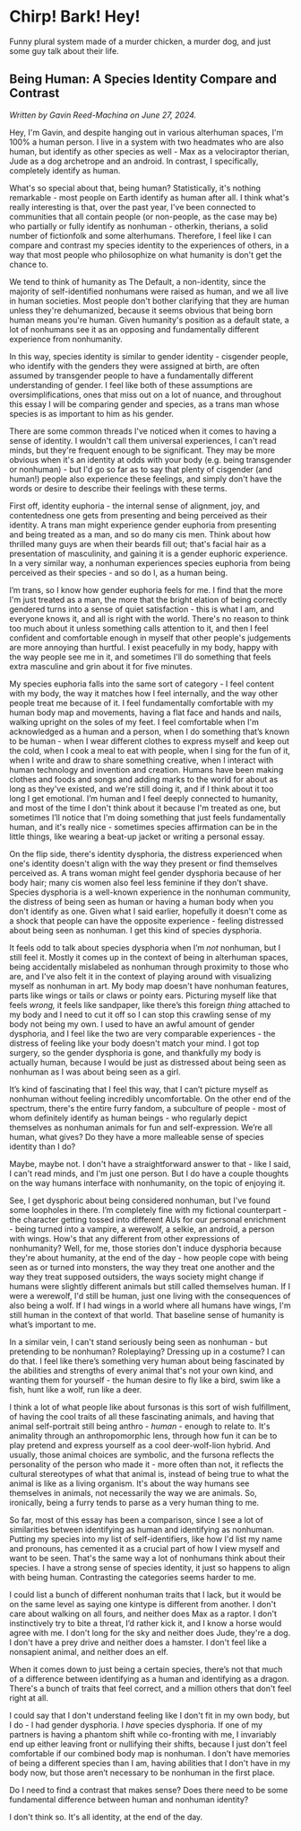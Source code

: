 # Chirp! Bark! Hey!

Funny plural system made of a murder chicken, a murder dog, and just some guy talk about their life.

## Being Human: A Species Identity Compare and Contrast

*Written by Gavin Reed-Machina on June 27, 2024.*

Hey, I'm Gavin, and despite hanging out in various alterhuman spaces, I'm 100% a human person. I live in a system with two headmates who are also human, but identify as other species as well - Max as a velociraptor therian, Jude as a dog archetrope and an android. In contrast, I specifically, completely identify as human.

What's so special about that, being human? Statistically, it's nothing remarkable - most people on Earth identify as human after all. I think what's really interesting is that, over the past year, I've been connected to communities that all contain people (or non-people, as the case may be) who partially or fully identify as nonhuman - otherkin, therians, a solid number of fictionfolk and some alterhumans. Therefore, I feel like I can compare and contrast my species identity to the experiences of others, in a way that most people who philosophize on what humanity is don't get the chance to.

We tend to think of humanity as The Default, a non-identity, since the majority of self-identified nonhumans were raised as human, and we all live in human societies. Most people don't bother clarifying that they are human unless they're dehumanized, because it seems obvious that being born human means you're human. Given humanity's position as a default state, a lot of nonhumans see it as an opposing and fundamentally different experience from nonhumanity.

In this way, species identity is similar to gender identity - cisgender people, who identify with the genders they were assigned at birth, are often assumed by transgender people to have a fundamentally different understanding of gender. I feel like both of these assumptions are oversimplifications, ones that miss out on a lot of nuance, and throughout this essay I will be comparing gender and species, as a trans man whose species is as important to him as his gender.

There are some common threads I've noticed when it comes to having a sense of identity. I wouldn't call them universal experiences, I can't read minds, but they're frequent enough to be significant. They may be more obvious when it's an identity at odds with your body (e.g. being transgender or nonhuman) - but I'd go so far as to say that plenty of cisgender (and human!) people also experience these feelings, and simply don't have the words or desire to describe their feelings with these terms.

First off, identity euphoria - the internal sense of alignment, joy, and contentedness one gets from presenting and being perceived as their identity. A trans man might experience gender euphoria from presenting and being treated as a man, and so do many cis men. Think about how thrilled many guys are when their beards fill out; that's facial hair as a presentation of masculinity, and gaining it is a gender euphoric experience. In a very similar way, a nonhuman experiences species euphoria from being perceived as their species - and so do I, as a human being.

I’m trans, so I know how gender euphoria feels for me. I find that the more I'm just treated as a man, the more that the bright elation of being correctly gendered turns into a sense of quiet satisfaction - this is what I am, and everyone knows it, and all is right with the world. There's no reason to think too much about it unless something calls attention to it, and then I feel confident and comfortable enough in myself that other people's judgements are more annoying than hurtful. I exist peacefully in my body, happy with the way people see me in it, and sometimes I'll do something that feels extra masculine and grin about it for five minutes.

My species euphoria falls into the same sort of category - I feel content with my body, the way it matches how I feel internally, and the way other people treat me because of it. I feel fundamentally comfortable with my human body map and movements, having a flat face and hands and nails, walking upright on the soles of my feet. I feel comfortable when I'm acknowledged as a human and a person, when I do something that’s known to be human - when I wear different clothes to express myself and keep out the cold, when I cook a meal to eat with people, when I sing for the fun of it, when I write and draw to share something creative, when I interact with human technology and invention and creation. Humans have been making clothes and foods and songs and adding marks to the world for about as long as they've existed, and we're still doing it, and if I think about it too long I get emotional. I’m human and I feel deeply connected to humanity, and most of the time I don't think about it because I'm treated as one, but sometimes I’ll notice that I'm doing something that just feels fundamentally human, and it's really nice - sometimes species affirmation can be in the little things, like wearing a beat-up jacket or writing a personal essay.

On the flip side, there's identity dysphoria, the distress experienced when one's identity doesn't align with the way they present or find themselves perceived as. A trans woman might feel gender dysphoria because of her body hair; many cis women also feel less feminine if they don't shave. Species dysphoria is a well-known experience in the nonhuman community, the distress of being seen as human or having a human body when you don't identify as one. Given what I said earlier, hopefully it doesn't come as a shock that people can have the opposite experience - feeling distressed about being seen as nonhuman. I get this kind of species dysphoria.

It feels odd to talk about species dysphoria when I’m *not* nonhuman, but I still feel it. Mostly it comes up in the context of being in alterhuman spaces, being accidentally mislabeled as nonhuman through proximity to those who are, and I've also felt it in the context of playing around with visualizing myself as nonhuman in art. My body map doesn't have nonhuman features, parts like wings or tails or claws or pointy ears. Picturing myself like that feels *wrong,* it feels like sandpaper, like there’s this foreign *thing* attached to my body and I need to cut it off so I can stop this crawling sense of my body not being my own. I used to have an awful amount of gender dysphoria, and I feel like the two are very comparable experiences - the distress of feeling like your body doesn't match your mind. I got top surgery, so the gender dysphoria is gone, and thankfully my body is actually human, because I would be just as distressed about being seen as nonhuman as I was about being seen as a girl.

It’s kind of fascinating that I feel this way, that I can’t picture myself as nonhuman without feeling incredibly uncomfortable. On the other end of the spectrum, there's the entire furry fandom, a subculture of people - most of whom definitely identify as human beings - who regularly depict themselves as nonhuman animals for fun and self-expression. We’re all human, what gives? Do they have a more malleable sense of species identity than I do?

Maybe, maybe not. I don't have a straightforward answer to that - like I said, I can't read minds, and I'm just one person. But I do have a couple thoughts on the way humans interface with nonhumanity, on the topic of enjoying it.

See, I get dysphoric about being considered nonhuman, but I've found some loopholes in there. I’m completely fine with my fictional counterpart - the character getting tossed into different AUs for our personal enrichment - being turned into a vampire, a werewolf, a selkie, an android, a person with wings. How's that any different from other expressions of nonhumanity? Well, for me, those stories don't induce dysphoria because they're about humanity, at the end of the day - how people cope with being seen as or turned into monsters, the way they treat one another and the way they treat supposed outsiders, the ways society might change if humans were slightly different animals but still called themselves human. If I were a werewolf, I'd still be human, just one living with the consequences of also being a wolf. If I had wings in a world where all humans have wings, I'm still human in the context of that world. That baseline sense of humanity is what’s important to me.

In a similar vein, I can't stand seriously being seen as nonhuman - but pretending to be nonhuman? Roleplaying? Dressing up in a costume? I can do that. I feel like there’s something very human about being fascinated by the abilities and strengths of every animal that's not your own kind, and wanting them for yourself - the human desire to fly like a bird, swim like a fish, hunt like a wolf, run like a deer.

I think a lot of what people like about fursonas is this sort of wish fulfillment, of having the cool traits of all these fascinating animals, and having that animal self-portrait still being anthro - *human* - enough to relate to. It's animality through an anthropomorphic lens, through how fun it can be to play pretend and express yourself as a cool deer-wolf-lion hybrid. And usually, those animal choices are symbolic, and the fursona reflects the personality of the person who made it - more often than not, it reflects the cultural stereotypes of what that animal is, instead of being true to what the animal is like as a living organism. It's about the way humans see themselves in animals, not necessarily the way we are animals. So, ironically, being a furry tends to parse as a very human thing to me.

So far, most of this essay has been a comparison, since I see a lot of similarities between identifying as human and identifying as nonhuman. Putting my species into my list of self-identifiers, like how I'd list my name and pronouns, has cemented it as a crucial part of how I view myself and want to be seen. That's the same way a lot of nonhumans think about their species. I have a strong sense of species identity, it just so happens to align with being human. Contrasting the categories seems harder to me.

I could list a bunch of different nonhuman traits that I lack, but it would be on the same level as saying one kintype is different from another. I don't care about walking on all fours, and neither does Max as a raptor. I don't instinctively try to bite a threat, I’d rather kick it, and I know a horse would agree with me. I don't long for the sky and neither does Jude, they're a dog. I don't have a prey drive and neither does a hamster. I don't feel like a nonsapient animal, and neither does an elf.

When it comes down to just being a certain species, there’s not that much of a difference between identifying as a human and identifying as a dragon. There's a bunch of traits that feel correct, and a million others that don't feel right at all.

I could say that I don't understand feeling like I don't fit in my own body, but I do - I had gender dysphoria. I *have* species dysphoria. If one of my partners is having a phantom shift while co-fronting with me, I invariably end up either leaving front or nullifying their shifts, because I just don't feel comfortable if our combined body map is nonhuman. I don't have memories of being a different species than I am, having abilities that I don't have in my body now, but those aren’t necessary to be nonhuman in the first place.

Do I need to find a contrast that makes sense? Does there need to be some fundamental difference between human and nonhuman identity?

I don't think so. It's all identity, at the end of the day.
